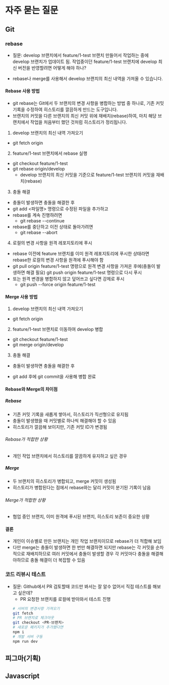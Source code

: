 # 자주 묻는 질문

## Git

### rebase

- 질문: develop 브랜치에서 feature/1-test 브랜치 만들어서 작업하는 중에 develop 브랜치가 업데이트 됨. 작업중이던 feature/1-test 브랜치에 develop 최신 버전을 반영할려면 어떻게 해야 하나?

- rebase나 merge를 사용해서 develop 브랜치의 최신 내역을 가져올 수 있습니다.

#### Rebase 사용 방법

- git rebase는 Git에서 두 브랜치의 변경 사항을 병합하는 방법 중 하나로, 기존 커밋 기록을 수정하여 히스토리를 깔끔하게 만드는 도구입니다.
- 브랜치의 커밋을 다른 브랜치의 최신 커밋 위에 재배치(rebase)하여, 마치 해당 브랜치에서 작업을 처음부터 했던 것처럼 히스토리가 정리됩니다.

1. develop 브랜치의 최신 내역 가져오기

- git fetch origin

2. feature/1-test 브랜치에서 rebase 실행

- git checkout feature/1-test
- git rebase origin/develop
  - develop 브랜치의 최신 커밋을 기준으로 feature/1-test 브랜치의 커밋을 재배치(rebase)

3. 충돌 해결

- 충돌이 발생하면 충돌을 해결한 후
- git add <파일명> 명령으로 수정된 파일을 추가하고
- rebase를 계속 진행하려면
  - git rebase --continue
- rebase를 중단하고 이전 상태로 돌아가려면
  - git rebase --abort

4. 로컬의 변경 사항을 원격 레포지토리에 푸시

- rebase 이전에 feature 브랜치를 이미 원격 레포지토리에 푸시한 상태라면 rebase한 로컬의 변경 사항을 원격에 푸시해야 함
- git pull origin feature/1-test 명령으로 원격 변경 사항을 가져온 후에(충돌이 발생하면 해결 필요) git push origin feature/1-test 명령으로 다시 푸시
- 또는 원격 변경을 병합하지 않고 덮어쓰고 싶다면 강제로 푸시
  - git push --force origin feature/1-test

#### Merge 사용 방법

1. develop 브랜치의 최신 내역 가져오기

- git fetch origin

2. feature/1-test 브랜치로 이동하여 develop 병합

- git checkout feature/1-test
- git merge origin/develop

3. 충돌 해결

- 충돌이 발생하면 충돌을 해결한 후

- git add 후에 git commit을 사용해 병합 완료

#### Rebase와 Merge의 차이점

##### Rebase

- 기존 커밋 기록을 새롭게 쌓아서, 히스토리가 직선형으로 유지됨
- 충돌이 발생했을 때 커밋별로 하나씩 해결해야 할 수 있음
- 히스토리가 깔끔해 보이지만, 기존 커밋 ID가 변경됨

###### Rebase가 적합한 상황

- 개인 작업 브랜치에서 히스토리를 깔끔하게 유지하고 싶은 경우

##### Merge

- 두 브랜치의 히스토리가 병합되고, merge 커밋이 생성됨
- 히스토리가 병합된다는 점에서 rebase와는 달리 커밋이 분기된 기록이 남음

###### Merge가 적합한 상황

- 협업 중인 브랜치, 이미 원격에 푸시된 브랜치, 히스토리 보존이 중요한 상황

#### 결론

- 개인이 이슈별로 만든 브랜치는 개인 작업 브랜치이므로 rebase가 더 적합해 보임
- 다만 merge는 충돌이 발생하면 한 번만 해결하면 되지만 rebase는 각 커밋을 순차적으로 재배치하므로 여러 커밋에서 충돌이 발생할 경우 각 커밋마다 충돌을 해결해야하므로 충돌 해결이 더 복잡할 수 있음

### 코드 리뷰시 테스트

- 질문: Github에서 PR 검토할때 코드만 봐서는 잘 알수 없어서 직접 테스트를 해보고 싶은데?
  - PR 요청한 브랜치를 로컬에 받아와서 테스트 진행
  ```sh
  # 서버의 변경사항 가져오기
  git fetch
  # PR 브랜치로 체크아웃
  git checkout <PR-브랜치>
  # 새로운 패키지가 추가됐다면
  npm i
  # 개발 서버 구동
  npm run dev
  ```

## 피그마(기획)

## Javascript

